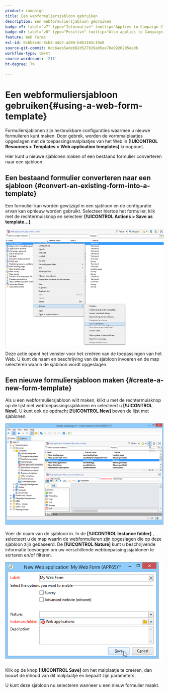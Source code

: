 ```yaml
---
product: campaign
title: Een webformuliersjabloon gebruiken
description: Een webformuliersjabloon gebruiken
badge-v7: label="v7" type="Informative" tooltip="Applies to Campaign Classic v7"
badge-v8: label="v8" type="Positive" tooltip="Also applies to Campaign v8"
feature: Web Forms
exl-id: 0cbb8e4c-8cb4-4dd7-ad09-b8b3165c19a8
source-git-commit: 6dc6aeb5adeb82d527b39a05ee70a9926205ea0b
workflow-type: tm+mt
source-wordcount: '211'
ht-degree: 7%

---
```


# Een webformuliersjabloon gebruiken{#using-a-web-form-template}



Formuliersjablonen zijn herbruikbare configuraties waarmee u nieuwe formulieren kunt maken. Door gebrek, worden de vormmalplaatjes opgeslagen met de toepassingsmalplaatjes van het Web in **[!UICONTROL Resources > Templates > Web application templates]** knooppunt.

Hier kunt u nieuwe sjablonen maken of een bestaand formulier converteren naar een sjabloon.

## Een bestaand formulier converteren naar een sjabloon {#convert-an-existing-form-into-a-template}

Een formulier kan worden gewijzigd in een sjabloon en de configuratie ervan kan opnieuw worden gebruikt. Selecteer hiertoe het formulier, klik met de rechtermuisknop en selecteer **[!UICONTROL Actions > Save as template...]**.

![](assets/s_ncs_admin_survey_saveastemplate.png)

Deze actie opent het venster voor het creëren van de toepassingen van het Web. U kunt de naam en beschrijving van de sjabloon invoeren en de map selecteren waarin de sjabloon wordt opgeslagen.

## Een nieuwe formuliersjabloon maken {#create-a-new-form-template}

Als u een webformuliersjabloon wilt maken, klikt u met de rechtermuisknop op de lijst met webtoepassingssjablonen en selecteert u **[!UICONTROL New]**. U kunt ook de opdracht **[!UICONTROL New]** boven de lijst met sjablonen.

![](assets/s_ncs_admin_survey_createtemplate.png)

Voer de naam van de sjabloon in. In de **[!UICONTROL Instance folder]** , selecteert u de map waarin de webformulieren zijn opgeslagen die op deze sjabloon zijn gebaseerd. De **[!UICONTROL Nature]** kunt u beschrijvende informatie toevoegen om uw verschillende webtoepassingssjablonen te sorteren en/of filteren.

![](assets/s_ncs_admin_survey_createtemplate_details.png)

Klik op de knop **[!UICONTROL Save]** om het malplaatje te creëren, dan bouwt de inhoud van dit malplaatje en bepaalt zijn parameters.

U kunt deze sjabloon nu selecteren wanneer u een nieuw formulier maakt.
